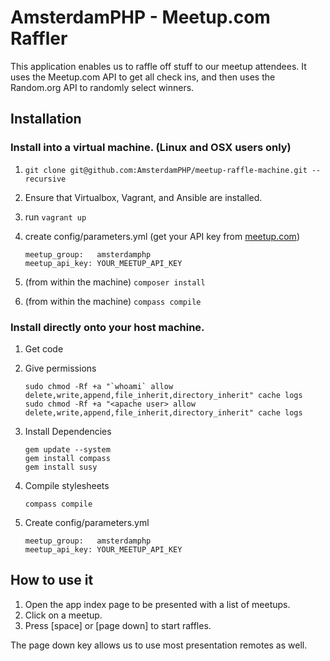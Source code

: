 # AmsterdamPHP - Meetup.com Raffler

This application enables us to raffle off stuff to our meetup attendees. It uses the Meetup.com API to get all check ins, and then uses the Random.org API to randomly select winners.

## Installation

### Install into a virtual machine. (Linux and OSX users only)

1. `git clone git@github.com:AmsterdamPHP/meetup-raffle-machine.git --recursive`
2. Ensure that Virtualbox, Vagrant, and Ansible are installed.
3. run `vagrant up`
4. create config/parameters.yml (get your API key from [meetup.com](https://secure.meetup.com/meetup_api/key/))

    ```
    meetup_group:   amsterdamphp
    meetup_api_key: YOUR_MEETUP_API_KEY
    ```

5. (from within the machine) `composer install`
6. (from within the machine) `compass compile`

### Install directly onto your host machine.

1. Get code
2. Give permissions

    ```
    sudo chmod -Rf +a "`whoami` allow delete,write,append,file_inherit,directory_inherit" cache logs
    sudo chmod -Rf +a "<apache user> allow delete,write,append,file_inherit,directory_inherit" cache logs
    ```

3. Install Dependencies

    ```
    gem update --system
    gem install compass
    gem install susy
    ```

4. Compile stylesheets

    ```
    compass compile
    ```

5. Create config/parameters.yml

    ```
    meetup_group:   amsterdamphp
    meetup_api_key: YOUR_MEETUP_API_KEY
    ```

## How to use it

1. Open the app index page to be presented with a list of meetups.
2. Click on a meetup.
3. Press [space] or [page down] to start raffles.

The page down key allows us to use most presentation remotes as well.
